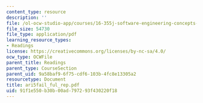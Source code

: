 ```yaml
---
content_type: resource
description: ''
file: /ol-ocw-studio-app/courses/16-355j-software-engineering-concepts-fall-2005/91f1e550b30b00ad797293f430220f18_ari5fail_ful_rep.pdf
file_size: 54730
file_type: application/pdf
learning_resource_types:
- Readings
license: https://creativecommons.org/licenses/by-nc-sa/4.0/
ocw_type: OCWFile
parent_title: Readings
parent_type: CourseSection
parent_uid: 9a58baf9-6f75-cdf6-103b-4fc8e13305a2
resourcetype: Document
title: ari5fail_ful_rep.pdf
uid: 91f1e550-b30b-00ad-7972-93f430220f18
---
```


